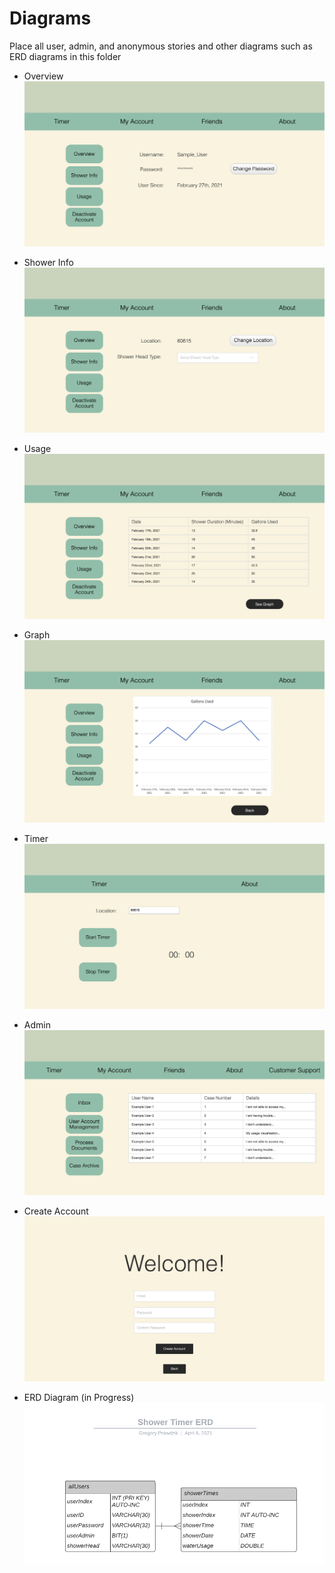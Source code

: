 # Diagrams

Place all user, admin, and anonymous stories and other diagrams such as ERD diagrams in this folder

  * Overview 
![Overview](images/myAccountOverview.png "Overview")
  * Shower Info
![Shower Info](images/myAccountShowerInfo.png "Shower Info")
  * Usage
![Usage](images/myAccountUsage.png "Usage")
  * Graph
![Graph](images/myAccountUsageGraph.png "Graph")
  * Timer
![Timer](images/guestTimer.png "Timer")
  * Admin
![Admin](images/adminHome.png "Admin")
  * Create Account
![Login](images/createAccount.png "Login")


* ERD Diagram (in Progress)
![ERD](images/ShowerTimerERD(1).png "ERD")
